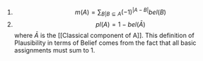 1. $$
m(A) = \sum_{B|B \subseteq A} (-1)^{|A-B|} bel(B)
$$
2. $$
pl(A) = 1 - bel(\bar{A})
$$
where $\bar{A}$ is the [[Classical component of A]]. This definition of Plausibility in terms of Belief comes from the fact that all basic assignments must sum to 1.